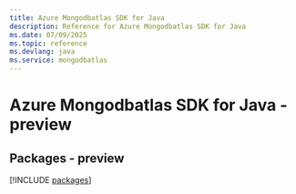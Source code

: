 ```yaml
---
title: Azure Mongodbatlas SDK for Java
description: Reference for Azure Mongodbatlas SDK for Java
ms.date: 07/09/2025
ms.topic: reference
ms.devlang: java
ms.service: mongodbatlas
---
```

# Azure Mongodbatlas SDK for Java - preview
## Packages - preview
[!INCLUDE [packages](mongodbatlas-index.md)]
